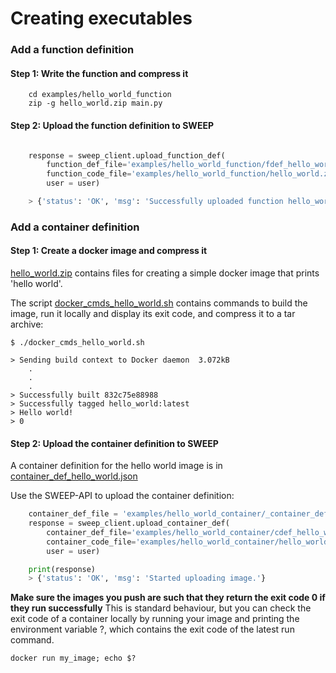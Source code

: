 # Creating executables

### Add a function definition

#### Step 1: Write the function and compress it


```shell
    cd examples/hello_world_function
    zip -g hello_world.zip main.py
```



#### Step 2: Upload the function definition to SWEEP

```python

    response = sweep_client.upload_function_def(
	    function_def_file='examples/hello_world_function/fdef_hello_world.json',
	    function_code_file='examples/hello_world_function/hello_world.zip',
	    user = user)

    > {'status': 'OK', 'msg': 'Successfully uploaded function hello_world.'}

```


### Add a container definition

#### Step 1: Create a docker image and compress it

[hello_world.zip](./assets/hello_world.zip) contains files for creating a simple docker image that prints 'hello world'.

The script [docker_cmds_hello_world.sh](./assets/docker_cmds_hello_world.sh) contains commands
to build the image, run it locally and display its exit code, and compress it to a tar archive:

    $ ./docker_cmds_hello_world.sh

    > Sending build context to Docker daemon  3.072kB
        .
        .
        .
    > Successfully built 832c75e88988
    > Successfully tagged hello_world:latest
    > Hello world!
    > 0


#### Step 2: Upload the container definition to SWEEP

A container definition for the hello world image is in [container_def_hello_world.json](pathname://./assets/_container_def_hello_world.json)

Use the SWEEP-API to upload the container definition:

```python
    container_def_file = 'examples/hello_world_container/_container_def_hello_world.json'
    response = sweep_client.upload_container_def(
    	container_def_file='examples/hello_world_container/cdef_hello_world.json',
    	container_code_file='examples/hello_world_container/hello_world.tar',
	    user = user)

    print(response)
    > {'status': 'OK', 'msg': 'Started uploading image.'}
```

**Make sure the images you push are such that they return the exit code 0 if they run successfully**
This is standard behaviour, but you can check the exit code of a container locally by running
your image and printing the environment variable ?, which contains the exit code of the latest run command.

    docker run my_image; echo $?